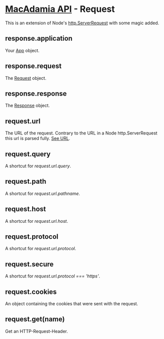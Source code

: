 # [MacAdamia API](.) - Request

This is an extension of Node's [http.ServerRequest](http://nodejs.org/api/http.html#http_class_http_serverrequest) with some magic added.

## response.application

Your [App](app.md) object.

## response.request

The [Request](request.md) object.

## response.response

The [Response](response.md) object.

## request.url

The URL of the request. Contrary to the URL in a Node http.ServerRequest this url is parsed fully. [See URL](http://nodejs.org/api/url.html#url_url_format).

## request.query

A shortcut for *request.url.query*.

## request.path

A shortcut for *request.url.pathname*.

## request.host

A shortcut for *request.url.host*.

## request.protocol

A shortcut for *request.url.protocol*.

## request.secure

A shortcut for *request.url.protocol === 'https'*.

## request.cookies

An object containing the cookies that were sent with the request.

## request.get(name)

Get an HTTP-Request-Header.
